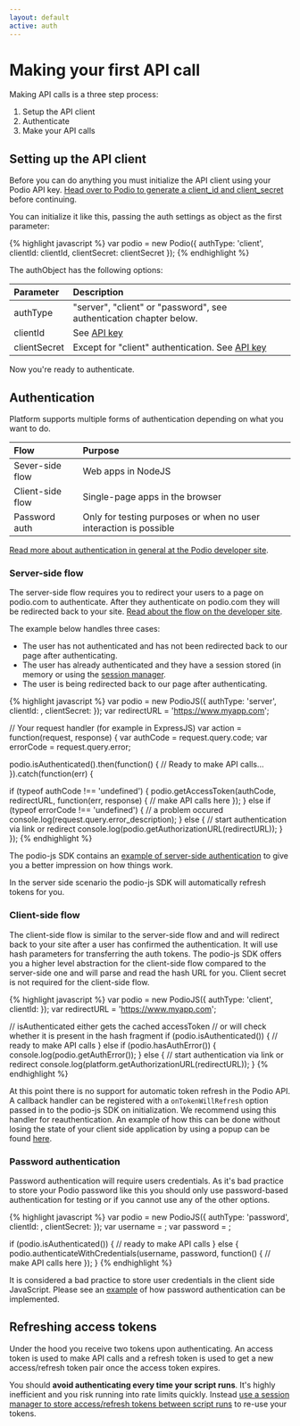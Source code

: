 ```yaml
---
layout: default
active: auth
---
```

# Making your first API call
Making API calls is a three step process:

1. Setup the API client
2. Authenticate
3. Make your API calls

## Setting up the API client
Before you can do anything you must initialize the API client using your Podio API key. [Head over to Podio to generate a client_id and client_secret](https://podio.com/settings/api) before continuing.

You can initialize it like this, passing the auth settings as object as the first parameter:

{% highlight javascript %}
var podio = new Podio({ 
  authType: 'client', 
  clientId: clientId, 
  clientSecret: clientSecret 
});
{% endhighlight %}

The authObject has the following options:

Parameter      | Description
:------------- | :-------------
authType       | "server", "client" or "password", see authentication chapter below.
clientId       | See [API key](https://podio.com/settings/api)
clientSecret   | Except for "client" authentication. See [API key](https://podio.com/settings/api)

Now you're ready to authenticate.

## Authentication
Platform supports multiple forms of authentication depending on what you want to do.

Flow             | Purpose
:----------------| :------
Sever-side flow  | Web apps in NodeJS
Client-side flow | Single-page apps in the browser
Password auth    | Only for testing purposes or when no user interaction is possible

[Read more about authentication in general at the Podio developer site](https://developers.podio.com/authentication).

### Server-side flow
The server-side flow requires you to redirect your users to a page on podio.com to authenticate. After they authenticate on podio.com they will be redirected back to your site. [Read about the flow on the developer site](https://developers.podio.com/authentication/server_side).

The example below handles three cases:

* The user has not authenticated and has not been redirected back to our page after authenticating.
* The user has already authenticated and they have a session stored (in memory or using the [session manager]({{site.baseurl}}/sessions).
* The user is being redirected back to our page after authenticating.

{% highlight javascript %}
var podio = new PodioJS({
  authType: 'server', 
  clientId: <your client id>, 
  clientSecret: <your client secret> 
});
var redirectURL = 'https://www.myapp.com';

// Your request handler (for example in ExpressJS)
var action = function(request, response) {
var authCode = request.query.code;
var errorCode = request.query.error;

podio.isAuthenticated().then(function() {
  // Ready to make API calls...
}).catch(function(err) {

  if (typeof authCode !== 'undefined') {
    podio.getAccessToken(authCode, redirectURL, function(err, response) {
      // make API calls here 
    }); 
  } else if (typeof errorCode !== 'undefined') {
    // a problem occured
    console.log(request.query.error_description);
  } else {
    // start authentication via link or redirect
    console.log(podio.getAuthorizationURL(redirectURL));
  }
});
{% endhighlight %}

The podio-js SDK contains an [example of server-side authentication](https://github.com/podio/podio-js/tree/master/examples/server_auth) to give you a better impression on how things work.

In the server side scenario the podio-js SDK will automatically refresh tokens for you.

### Client-side flow

The client-side flow is similar to the server-side flow and and will redirect back to your site after a user has confirmed 
the authentication. It will use hash parameters for transferring the auth tokens. The podio-js SDK offers you a higher level abstraction for the client-side flow compared to the server-side one and will parse and read the hash URL for you. Client secret is not required for the client-side flow.

{% highlight javascript %}
var podio = new PodioJS({ authType: 'client', clientId: <your client id> });
var redirectURL = 'https://www.myapp.com';

// isAuthenticated either gets the cached accessToken 
// or will check whether it is present in the hash fragment
if (podio.isAuthenticated()) {
  // ready to make API calls
} else if (podio.hasAuthError()) {
  console.log(podio.getAuthError());
} else {
  // start authentication via link or redirect
  console.log(platform.getAuthorizationURL(redirectURL));
}
{% endhighlight %}

At this point there is no support for automatic token refresh in the Podio API. A callback handler can be registered with a `onTokenWillRefresh` option passed in to the podio-js SDK on initialization. We recommend using this handler
for reauthentication. An example of how this can be done without losing the state of your client side application by using a popup can be found [here](https://github.com/podio/podio-js/tree/master/examples/client_auth).

### Password authentication
Password authentication will require users credentials. As it's bad practice to store your Podio password like this you should only use password-based authentication for testing or if you cannot use any of the other options.

{% highlight javascript %}
var podio = new PodioJS({
  authType: 'password', 
  clientId: <your client id>, 
  clientSecret: <your client secret> 
});
var username = <your username>;
var password = <your password>;

if (podio.isAuthenticated()) {
  // ready to make API calls
} else {
  podio.authenticateWithCredentials(username, password, function() {
    // make API calls here
  });
}
{% endhighlight %}

It is considered a bad practice to store user credentials in the client side JavaScript. Please see an [example](https://github.com/podio/podio-js/tree/master/examples/password_auth) of how password authentication can be implemented.

## Refreshing access tokens
Under the hood you receive two tokens upon authenticating. An access token is used to make API calls and a refresh token is used to get a new access/refresh token pair once the access token expires.

You should **avoid authenticating every time your script runs**. It's highly inefficient and you risk running into rate limits quickly. Instead [use a session manager to store access/refresh tokens between script runs]({{site.baseurl}}/sessions) to re-use your tokens.